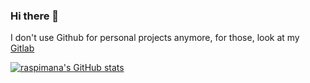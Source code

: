 ### Hi there 👋

I don't use Github for personal projects anymore, for those, look at my [Gitlab](https://www.gitlab.com/raspimana)

[![raspimana's GitHub stats](https://github-readme-stats.vercel.app/api?username=raspimana&show_icons=true&theme=onedark)](#)


<!--
Yes, I keep this in. Shut up.
**raspimana/raspimana** is a ✨ _special_ ✨ repository because its `README.md` (this file) appears on your GitHub profile.

Here are some ideas to get you started:

- 🔭 I’m currently working on ...
- 🌱 I’m currently learning ...
- 👯 I’m looking to collaborate on ...
- 🤔 I’m looking for help with ...
- 💬 Ask me about ...
- 📫 How to reach me: ...
- 😄 Pronouns: ...
- ⚡ Fun fact: ...
-->
